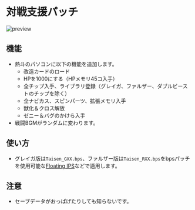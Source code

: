 # 対戦支援パッチ
![preview](preview.gif)

## 機能
* 熱斗のパソコンに以下の機能を追加します。
  * 改造カードのロード
  * HPを1000にする（HPメモリ45コ入手）
  * 全チップ入手、ライブラリ登録（グレイガ、ファルザー、ダブルビーストのチップを除く）
  * 全ナビカス、スピンパーツ、拡張メモリ入手
  * 獣化＆クロス解放
  * ゼニー＆バグのかけら入手
* 戦闘BGMがランダムに変わります。

## 使い方
* グレイガ版は`Taisen_GXX.bps`、ファルザー版は`Taisen_RXX.bps`をbpsパッチを使用可能な[Floating IPS](https://www.romhacking.net/utilities/1040/)などで適用します。

## 注意
* セーブデータがおっぱげたりしても知らないです。

